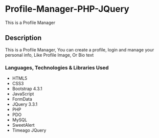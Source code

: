 # Profile-Manager-PHP-JQuery
This is a Profile Manager

## Description
This is a Profile Manager, You can create a profile, login and manage your personal info, Like Profile Image, Or Bio text

### Languages, Technologies & Libraries Used
* HTML5
* CSS3
* Bootstrap 4.3.1
* JavaScript
* FormData
* JQuery 3.3.1
* PHP
* PDO
* MySQL
* SweetAlert
* Timeago JQuery
